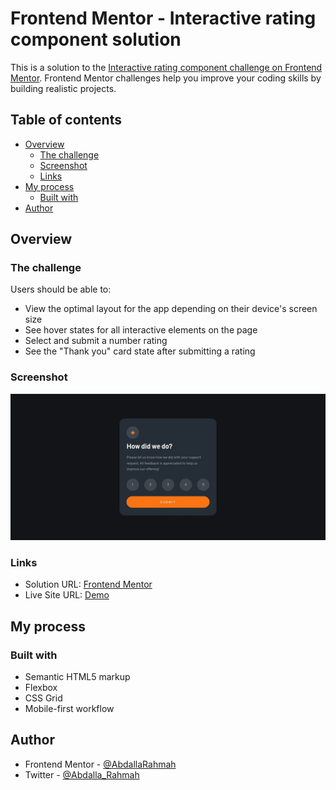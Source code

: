 # Frontend Mentor - Interactive rating component solution

This is a solution to the [Interactive rating component challenge on Frontend Mentor](https://www.frontendmentor.io/challenges/interactive-rating-component-koxpeBUmI). Frontend Mentor challenges help you improve your coding skills by building realistic projects.

## Table of contents

- [Overview](#overview)
  - [The challenge](#the-challenge)
  - [Screenshot](#screenshot)
  - [Links](#links)
- [My process](#my-process)
  - [Built with](#built-with)
- [Author](#author)

## Overview

### The challenge

Users should be able to:

- View the optimal layout for the app depending on their device's screen size
- See hover states for all interactive elements on the page
- Select and submit a number rating
- See the "Thank you" card state after submitting a rating

### Screenshot

![](./screenshot/web-screenshot-22-12-2022.jpg)

### Links

- Solution URL: [Frontend Mentor](https://www.frontendmentor.io/solutions/responsive-rate-card-ui-using-css-flexbox-and-javascript-SJbIs8zVq)
- Live Site URL: [Demo](https://abdallarahmah.github.io/Interactive-rating-component/)

## My process

### Built with

- Semantic HTML5 markup
- Flexbox
- CSS Grid
- Mobile-first workflow

## Author

- Frontend Mentor - [@AbdallaRahmah](https://www.frontendmentor.io/profile/AbdallaRahmah)
- Twitter - [@Abdalla_Rahmah](https://twitter.com/abdalla_Rahmah)
